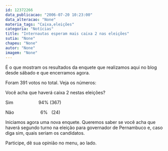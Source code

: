 ```yaml
---
id: 12372266
data_publicacao: "2006-07-20 10:23:00"
data_alteracao: "None"
materia_tags: "Caixa,eleições"
categoria: "Notícias"
title: "Internautas esperam mais caixa 2 nas eleições"
sutia: "None"
chapeu: "None"
autor: "None"
imagem: "None"
---
```

<p><P>É o que mostram os resultados da enquete que realizamos aqui no blog desde sábado e que encerramos agora. </P></p>
<p><P>Foram 391 votos no total. Veja os números:</P></p>
<p><P>Você acha que haverá caixa 2 nestas eleições?</P></p>
<p><P>Sim&nbsp;&nbsp;&nbsp;&nbsp;&nbsp;&nbsp;&nbsp;&nbsp;&nbsp;&nbsp;&nbsp;&nbsp;&nbsp;&nbsp;&nbsp;&nbsp;&nbsp;&nbsp;&nbsp; 94% (367)</P></p>
<p><P>Não&nbsp;&nbsp;&nbsp;&nbsp;&nbsp;&nbsp;&nbsp;&nbsp;&nbsp;&nbsp;&nbsp;&nbsp;&nbsp;&nbsp;&nbsp;&nbsp;&nbsp;&nbsp;&nbsp;&nbsp; 6%&nbsp;&nbsp; (24)</P></p>
<p><P>Iniciamos agora uma nova enquete.&nbsp;Queremos saber se você acha que haverá segundo turno na eleição para governador de Pernambuco e,&nbsp;caso diga sim,&nbsp;quais seriam os candidatos.&nbsp;</P></p>
<p><P>Participe, dê sua opinião no menu, ao lado.</P> </p>

